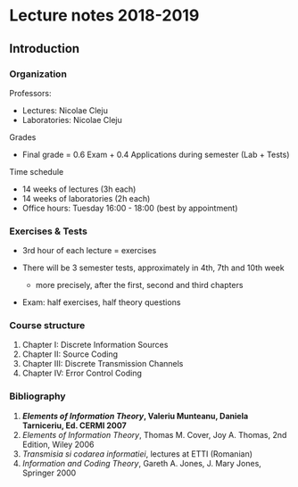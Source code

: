 # Lecture notes 2018-2019

## Introduction

### Organization
Professors:

* Lectures: Nicolae Cleju
* Laboratories: Nicolae Cleju

Grades

* Final grade = 0.6 Exam + 0.4 Applications during semester (Lab + Tests)

Time schedule

* 14 weeks of lectures (3h each)
* 14 weeks of laboratories (2h each)
* Office hours: Tuesday 16:00 - 18:00 (best by appointment)

### Exercises & Tests

* 3rd hour of each lecture = exercises

* There will be 3 semester tests, approximately in 4th, 7th and 10th week
   - more precisely, after the first, second and third chapters

* Exam: half exercises, half theory questions

### Course structure
1. Chapter I:   Discrete Information Sources
2. Chapter II: Source Coding
3. Chapter III:  Discrete Transmission Channels
4. Chapter IV:  Error Control Coding 

### Bibliography

1. ***Elements of Information Theory*, Valeriu Munteanu, Daniela Tarniceriu, Ed. CERMI 2007**
1. *Elements of Information Theory*, Thomas M. Cover, Joy A. Thomas, 2nd Edition, Wiley 2006
1. *Transmisia si codarea informatiei*, lectures at ETTI (Romanian)
1. *Information and Coding Theory*, Gareth A. Jones, J. Mary Jones, Springer 2000



